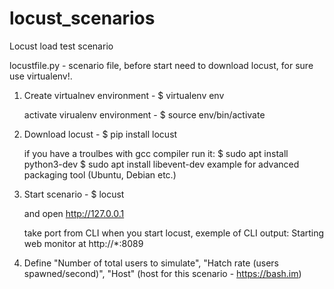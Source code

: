 # locust_scenarios
Locust load test scenario

locustfile.py - scenario file, before start need to download locust, for sure use virtualenv!.

1. Create virtualnev environment - $ virtualenv env
   
   activate virualenv environment - $ source env/bin/activate

2. Download locust - $ pip install locust
   
   if you have a troulbes with gcc compiler run it: 
         $ sudo apt install python3-dev
         $ sudo apt install libevent-dev
   example for advanced packaging tool (Ubuntu, Debian etc.)

3. Start scenario - $ locust 
   
   and open http://127.0.0.1
   
   take port from CLI when you start locust, exemple of CLI output: Starting web monitor at http://*:8089
   
4. Define "Number of total users to simulate", "Hatch rate (users spawned/second)", "Host" (host for this scenario - https://bash.im)
